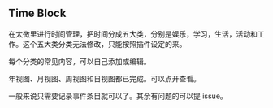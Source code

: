 ## Time Block

在太微里进行时间管理，把时间分成五大类，分别是娱乐，学习，生活，活动和工作。这个五大类分类无法修改，只能按照插件设定的来。

每个分类的常见内容，可以自己添加或编辑。

年视图、月视图、周视图和日视图都已完成。可以点开查看。

一般来说只需要记录事件条目就可以了。其余有问题的可以提 issue。
